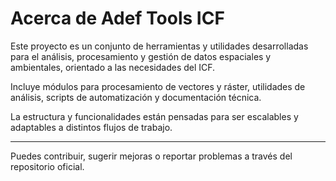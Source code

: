 # Acerca de Adef Tools ICF

Este proyecto es un conjunto de herramientas y utilidades desarrolladas para el análisis, procesamiento y gestión de datos espaciales y ambientales, orientado a las necesidades del ICF.

Incluye módulos para procesamiento de vectores y ráster, utilidades de análisis, scripts de automatización y documentación técnica.

La estructura y funcionalidades están pensadas para ser escalables y adaptables a distintos flujos de trabajo.

---

Puedes contribuir, sugerir mejoras o reportar problemas a través del repositorio oficial.
